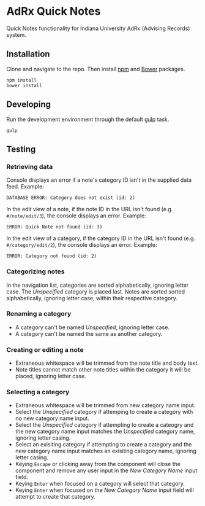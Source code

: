 # AdRx Quick Notes

Quick Notes functionality for Indiana University AdRx (Advising Records) system.

## Installation

Clone and navigate to the repo. Then install [npm](https://www.npmjs.com/) and [Bower](http://bower.io/) packages.

```
npm install
bower install
```

## Developing

Run the development environment through the default [gulp](http://gulpjs.com/) task.

```
gulp
```

## Testing

### Retrieving data

Console displays an error if a note's category ID isn't in the supplied data feed. Example:

```
DATABASE ERROR: Category does not exist (id: 2)
```

In the edit view of a note, if the note ID in the URL isn't found (e.g. `#/note/edit/3`), the console displays an error. Example:

```
ERROR: Quick Note not found (id: 3)
```

In the edit view of a category, if the category ID in the URL isn't found (e.g. `#/category/edit/2`), the console displays an error. Example:

```
ERROR: Category not found (id: 2)
```

### Categorizing notes

In the navigation list, categories are sorted alphabetically, ignoring letter case. The *Unspecified* category is placed last. Notes are sorted sorted alphabetically, ignoring letter case, within their respective category.

### Renaming a category

- A category can't be named *Unspecified*, ignoring letter case.
- A category can't be named the same as another category.

### Creating or editing a note

- Extraneous whitespace will be trimmed from the note title and body text.
- Note titles cannot match other note titles within the category it will be placed, ignoring letter case.

### Selecting a category

- Extraneous whitespace will be trimmed from new category name input.
- Select the *Unspecified* category if attemping to create a category with no new category name input.
- Select the *Unspecified* category if attempting to create a cateogry and the new category name input matches the *Unspecified* category name, ignoring letter casing.
- Select an exisiting category if attempting to create a category and the new category name input matches an exisiting category name, ignoring letter casing.
- Keying `Escape` or clicking away from the component will close the component and remove any user input in the *New Category Name* input field.
- Keying `Enter` when focused on a category will select that category.
- Keying `Enter` when focused on the *New Category Name* input field will attempt to create that category.
